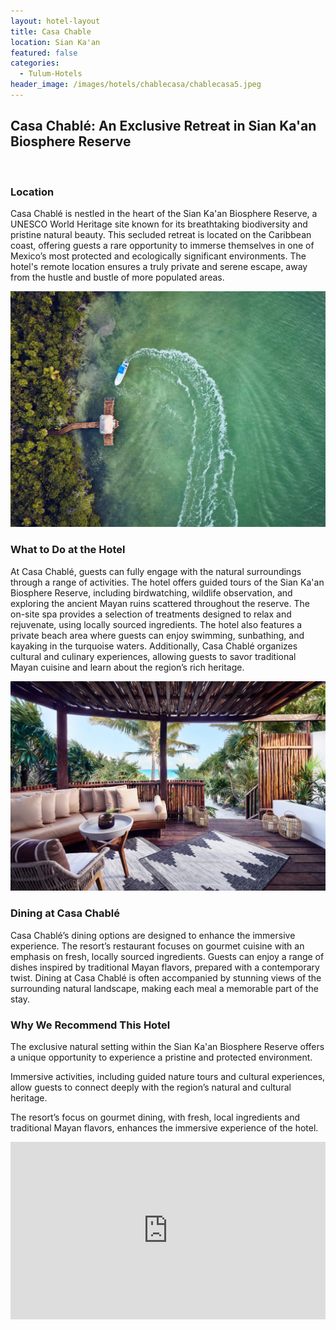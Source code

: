 ```yaml
---
layout: hotel-layout
title: Casa Chable
location: Sian Ka'an
featured: false
categories:
  - Tulum-Hotels
header_image: /images/hotels/chablecasa/chablecasa5.jpeg
---
```

## Casa Chablé: An Exclusive Retreat in Sian Ka'an Biosphere Reserve

&nbsp;

### Location

Casa Chablé is nestled in the heart of the Sian Ka'an Biosphere Reserve, a UNESCO World Heritage site known for its breathtaking biodiversity and pristine natural beauty. This secluded retreat is located on the Caribbean coast, offering guests a rare opportunity to immerse themselves in one of Mexico’s most protected and ecologically significant environments. The hotel's remote location ensures a truly private and serene escape, away from the hustle and bustle of more populated areas.

![](/images/hotels/chablecasa/chablecasa1.jpeg)

### What to Do at the Hotel

At Casa Chablé, guests can fully engage with the natural surroundings through a range of activities. The hotel offers guided tours of the Sian Ka'an Biosphere Reserve, including birdwatching, wildlife observation, and exploring the ancient Mayan ruins scattered throughout the reserve. The on-site spa provides a selection of treatments designed to relax and rejuvenate, using locally sourced ingredients. The hotel also features a private beach area where guests can enjoy swimming, sunbathing, and kayaking in the turquoise waters. Additionally, Casa Chablé organizes cultural and culinary experiences, allowing guests to savor traditional Mayan cuisine and learn about the region’s rich heritage.

![](/images/hotels/chablecasa/chablecasa3.jpeg)

### Dining at Casa Chablé

Casa Chablé’s dining options are designed to enhance the immersive experience. The resort’s restaurant focuses on gourmet cuisine with an emphasis on fresh, locally sourced ingredients. Guests can enjoy a range of dishes inspired by traditional Mayan flavors, prepared with a contemporary twist. Dining at Casa Chablé is often accompanied by stunning views of the surrounding natural landscape, making each meal a memorable part of the stay.

### Why We Recommend This Hotel

The exclusive natural setting within the Sian Ka'an Biosphere Reserve offers a unique opportunity to experience a pristine and protected environment.&nbsp;

Immersive activities, including guided nature tours and cultural experiences, allow guests to connect deeply with the region’s natural and cultural heritage.&nbsp;

The resort’s focus on gourmet dining, with fresh, local ingredients and traditional Mayan flavors, enhances the immersive experience of the hotel.&nbsp;

<style>.embed-container { position: relative; padding-bottom: 56.25%; height: 0; overflow: hidden; max-width: 100%; } .embed-container iframe, .embed-container object, .embed-container embed { position: absolute; top: 0; left: 0; width: 100%; height: 100%; }</style>

<div class="embed-container"><iframe src="https://www.youtube.com/embed/yrCURbWUqjM" frameborder="0" allowfullscreen=""></iframe></div>